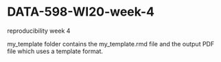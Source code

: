 # DATA-598-WI20-week-4
reproducibility week 4

my_template folder contains the my_template.rmd file and the output PDF file which uses a template format.
